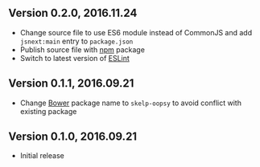 ## Version 0.2.0, 2016.11.24

* Change source file to use ES6 module instead of CommonJS and add `jsnext:main` entry to `package.json`
* Publish source file with [npm](http://npmjs.com) package
* Switch to latest version of [ESLint](http://eslint.org)

## Version 0.1.1, 2016.09.21

* Change [Bower](https://bower.io) package name to `skelp-oopsy` to avoid conflict with existing package

## Version 0.1.0, 2016.09.21

* Initial release
